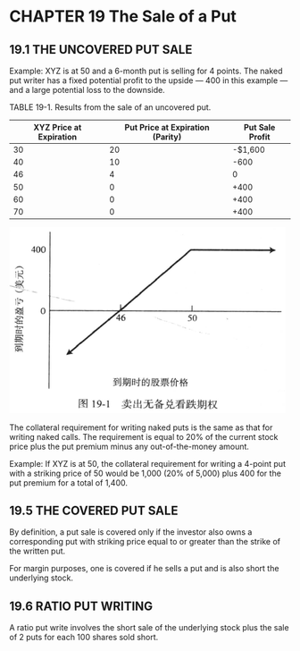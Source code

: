 # CHAPTER 19 The Sale of a Put

## 19.1 THE UNCOVERED PUT SALE

Example: XYZ is at 50 and a 6-month put is selling for 4 points. The naked put writer has a fixed potential profit to the upside — 400 in this example — and a large potential loss to the downside.

TABLE 19-1. Results from the sale of an uncovered put.

|XYZ Price at Expiration|Put Price at Expiration (Parity)|Put Sale Profit|
|--|--|--|
|30|20|-$1,600|
|40|10|-600|
|46|4|0|
|50|0|+400|
|60|0|+400|
|70|0|+400|

![FIGURE 19-1](https://github.com/iknowledges/BlogImage/blob/main/Option/Figure-19-1.png?raw=true)

The collateral requirement for writing naked puts is the same as that for writing naked calls. The requirement is equal to 20% of the current stock price plus the put premium minus any out-of-the-money amount.

Example: If XYZ is at 50, the collateral requirement for writing a 4-point put with a striking price of 50 would be 1,000 (20% of 5,000) plus 400 for the put premium for a total of 1,400.

## 19.5 THE COVERED PUT SALE

By definition, a put sale is covered only if the investor also owns a corresponding put with striking price equal to or greater than the strike of the written put.

For margin purposes, one is covered if he sells a put and is also short the underlying stock.

## 19.6 RATIO PUT WRITING

A ratio put write involves the short sale of the underlying stock plus the sale of 2 puts for each 100 shares sold short.

